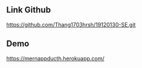 ## Link Github
https://github.com/Thang1703hrsh/19120130-SE.git

## Demo

https://mernappducth.herokuapp.com/

